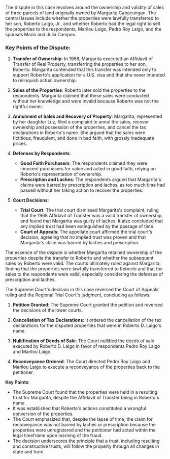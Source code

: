 
The dispute in this case revolves around the ownership and validity of sales of three parcels of land originally owned by Margarita Cabacungan. The central issues include whether the properties were lawfully transferred to her son, Roberto Laigo, Jr., and whether Roberto had the legal right to sell the properties to the respondents, Marilou Laigo, Pedro Roy Laigo, and the spouses Mario and Julia Campos.

### Key Points of the Dispute:

1. **Transfer of Ownership**: In 1968, Margarita executed an Affidavit of Transfer of Real Property, transferring the properties to her son, Roberto. Margarita contended that this transfer was intended only to support Roberto's application for a U.S. visa and that she never intended to relinquish actual ownership.
    
2. **Sales of the Properties**: Roberto later sold the properties to the respondents. Margarita claimed that these sales were conducted without her knowledge and were invalid because Roberto was not the rightful owner.
    
3. **Annulment of Sales and Recovery of Property**: Margarita, represented by her daughter Luz, filed a complaint to annul the sales, recover ownership and possession of the properties, and cancel the tax declarations in Roberto's name. She argued that the sales were fictitious, fraudulent, and done in bad faith, with grossly inadequate prices.
    
4. **Defenses by Respondents**:
    
    - **Good Faith Purchasers**: The respondents claimed they were innocent purchasers for value and acted in good faith, relying on Roberto's representation of ownership.
    - **Prescription and Laches**: The respondents argued that Margarita's claims were barred by prescription and laches, as too much time had passed without her taking action to recover the properties.
5. **Court Decisions**:
    
    - **Trial Court**: The trial court dismissed Margarita's complaint, ruling that the 1968 Affidavit of Transfer was a valid transfer of ownership, and found that Margarita was guilty of laches. It also concluded that any implied trust had been extinguished by the passage of time.
    - **Court of Appeals**: The appellate court affirmed the trial court's decision, agreeing that no implied trust was proven and that Margarita's claim was barred by laches and prescription.

The essence of the dispute is whether Margarita retained ownership of the properties despite the transfer to Roberto and whether the subsequent sales by Roberto were valid. The courts ultimately ruled against Margarita, finding that the properties were lawfully transferred to Roberto and that the sales to the respondents were valid, especially considering the defenses of prescription and laches.


The Supreme Court's decision in this case reversed the Court of Appeals' ruling and the Regional Trial Court's judgment, concluding as follows:

1. **Petition Granted**: The Supreme Court granted the petition and reversed the decisions of the lower courts.
    
2. **Cancellation of Tax Declarations**: It ordered the cancellation of the tax declarations for the disputed properties that were in Roberto D. Laigo's name.
    
3. **Nullification of Deeds of Sale**: The Court nullified the deeds of sale executed by Roberto D. Laigo in favor of respondents Pedro Roy Laigo and Marilou Laigo.
    
4. **Reconveyance Ordered**: The Court directed Pedro Roy Laigo and Marilou Laigo to execute a reconveyance of the properties back to the petitioner.
    

**Key Points**:

- The Supreme Court found that the properties were held in a resulting trust for Margarita, despite the Affidavit of Transfer being in Roberto's name.
- It was established that Roberto's actions constituted a wrongful conversion of the properties.
- The Court emphasized that, despite the lapse of time, the claim for reconveyance was not barred by laches or prescription because the properties were unregistered and the petitioner had acted within the legal timeframe upon learning of the fraud.
- The decision underscores the principle that a trust, including resulting and constructive trusts, will follow the property through all changes in state and form.
